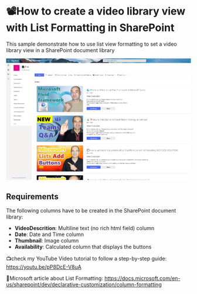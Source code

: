 # 📽️How to create a video library view with List Formatting in SharePoint
This sample demonstrate how to use list view formatting to set a video library view in a SharePoint document library

![📽️How to create a video library view with List Formatting in SharePoint](./preview.png)

## Requirements
The following columns have to be created in the SharePoint document library:

- **VideoDescrition**: Multiline text (no rich html field) column
- **Date**: Date and Time column
- **Thumbnail**: Image column
- **Availability**: Calculated column that displays the buttons

📺check my YouTube Video tutorial to follow a step-by-step guide:
https://youtu.be/pP8DcE-V8uA

🔗Microsoft article about List Formatting:
https://docs.microsoft.com/en-us/sharepoint/dev/declarative-customization/column-formatting